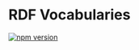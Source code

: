# RDF Vocabularies

[![npm version](https://img.shields.io/npm/v/@rdf-link/vocabulary)](https://www.npmjs.com/package/@rdf-link/vocabulary)
